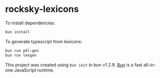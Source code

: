 # rocksky-lexicons

To install dependencies:

```bash
bun install
```

To generate typescript from lexicons:

```bash
bun run pkl:gen
bun run lexgen
```

This project was created using `bun init` in bun v1.2.9. [Bun](https://bun.sh) is a fast all-in-one JavaScript runtime.
